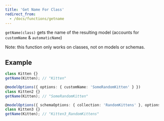 ```yaml
---
title: 'Get Name For Class'
redirect_from:
  - /docs/functions/getname
---
```


`getName(class)` gets the name of the resulting model (accounts for `customName` & `automaticName`)

Note: this function only works on classes, not on models or schemas.

## Example

```ts
class Kitten {}
getName(Kitten); // "Kitten"

@modelOptions({ options: { customName: 'SomeRandomKitten' } })
class Kitten2 {}
getName(Kitten); // "SomeRandomKitten"

@modelOptions({ schemaOptions: { collection: 'RandomKittens' }, options: { automaticName: true } })
class Kitten3 {}
getName(Kitten); // "Kitten3_RandomKittens"
```
